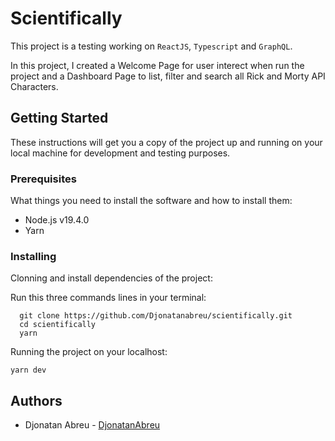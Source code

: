 # Scientifically

This project is a testing working on `ReactJS`, `Typescript` and `GraphQL`.

In this project, I created a Welcome Page for user interect when run the project and a Dashboard Page to list, filter and search all Rick and Morty API Characters.

## Getting Started

These instructions will get you a copy of the project up and running on your local machine for development and testing purposes.

### Prerequisites

What things you need to install the software and how to install them:

- Node.js v19.4.0
- Yarn

### Installing

Clonning and install dependencies of the project:

Run this three commands lines in your terminal:

```prompt
  git clone https://github.com/Djonatanabreu/scientifically.git
  cd scientifically
  yarn
```

Running the project on your localhost:

```prompt
yarn dev

```

## Authors

- Djonatan Abreu - [DjonatanAbreu](https://github.com/DjonatanAbreu)

